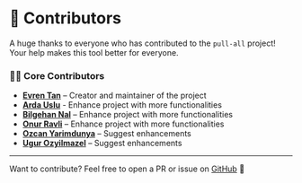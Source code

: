 # 🤝 Contributors

A huge thanks to everyone who has contributed to the `pull-all` project!  
Your help makes this tool better for everyone.

### 🧑‍💻 Core Contributors

- [**Evren Tan**](https://github.com/evrentan) – Creator and maintainer of the project
- [**Arda Uslu**](https://github.com/ardasdasdas) - Enhance project  with more functionalities
- [**Bilgehan Nal**](https://github.com/bilgehannal) – Enhance project with more functionalities 
- [**Onur Ravli**](https://github.com/onurravli) – Enhance project with more functionalities
- [**Ozcan Yarimdunya**](https://github.com/ozcanyarimdunya) – Suggest enhancements
- [**Ugur Ozyilmazel**](https://github.com/vigo) – Suggest enhancements

---

Want to contribute? Feel free to open a PR or issue on [GitHub](https://github.com/evrentan/pull-all) 💬
